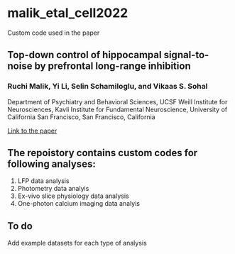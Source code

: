 # malik_etal_cell2022
Custom code used in the paper

## Top-down control of hippocampal signal-to-noise by prefrontal long-range inhibition
### Ruchi Malik, Yi Li, Selin Schamiloglu, and Vikaas S. Sohal
Department of Psychiatry and Behavioral Sciences, UCSF Weill Institute for Neurosciences, Kavli Institute for Fundamental Neuroscience, University of California San Francisco, San Francisco, California

[Link to the paper](https://scholar.google.com/citations?user=8ohKDNsAAAAJ&hl=en)

## The repoistory contains custom codes for following analyses:
1) LFP data analysis
2) Photometry data analyis 
3) Ex-vivo slice physiology data analysis
4) One-photon calcium imaging data analyis

## To do
Add example datasets for each type of analysis
